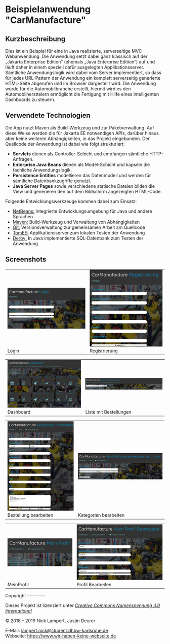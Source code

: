 Beispielanwendung "CarManufacture"
=========================

Kurzbeschreibung
----------------

Dies ist ein Beispiel für eine in Java realisierte, serverseitige MVC-Webanwendung.
Die Anwendung setzt dabei ganz klassisch auf der „Jakarta Enterprise Edition”
(ehemals „Java Enterprise Edition“) auf und läuft daher in einem speziell dafür
ausgelegten Applikationsserver. Sämtliche Anwendungslogik wird dabei vom Server
implementiert, so dass für jedes URL-Pattern der Anwendung ein komplett serverseitig
generierte HTML-Seite abgerufen und im Browser dargestellt wird. 
Die Anwendung wurde für die Automobilbranche erstellt, hiermit wird es den Automobilhersttelern ermöglicht die Fertigung mit Hilfe eines intelligenten Dashboards zu steuern.


Verwendete Technologien
-----------------------

Die App nutzt Maven als Build-Werkzeug und zur Paketverwaltung. Auf diese Weise
werden die für Jakarta EE notwendigen APIs, darüber hinaus aber keine weiteren
Abhängigkeiten, in das Projekt eingebunden. Der Quellcode der Anwendung ist dabei
wie folgt strukturiert:

 * **Servlets** dienen als Controller-Schicht und empfangen sämtliche HTTP-Anfragen.
 * **Enterprise Java Beans** dienen als Model-Schicht und kapseln die fachliche Anwendungslogik.
 * **Persistence Entities** modellieren das Datenmodell und werden für sämtliche Datenbankzugriffe genutzt.
 * **Java Server Pages** sowie verschiedene statische Dateien bilden die View und generieren den
   auf dem Bildschirm angezeigten HTML-Code.

Folgende Entwicklungswerkzeuge kommen dabei zum Einsatz:

 * [NetBeans:](https://netbeans.apache.org/) Integrierte Entwicklungsumgebung für Java und andere Sprachen
 * [Maven:](https://maven.apache.org/) Build-Werkzeug und Verwaltung von Abhängigkeiten
 * [Git:](https://git-scm.com/") Versionsverwaltung zur gemeinsamen Arbeit am Quellcode
 * [TomEE:](https://tomee.apache.org/) Applikationsserver zum lokalen Testen der Anwendung
 * [Derby:](https://db.apache.org/derby/) In Java implementierte SQL-Datenbank zum Testen der Anwendung

Screenshots
-----------

<table style="max-width: 100%;">
    <tr>
        <td>
            <a href="Login.png">
                <img src="Login.png" style="display: block; width: 100%;" />
            </a>
        </td>
        <td>
            <a href="Registrierung.png">
                <img src="Registrierung.png" style="display: block; width: 100%;" />
            </a>
        </td>
    </tr>
    <tr>
        <td>
            Login
        </td>
        <td>
            Registrierung
        </td>
    </tr>
</table>

<table style="max-width: 100%;">
    <tr>
        <td>
            <a href="Dashboard.png">
                <img src="Dashboard.png" style="display: block; width: 100%;" />
            </a>
        </td>
        <td>
            <a href="Liste_Bestellungen.png">
                <img src="Liste_Bestellungen.png" style="display: block; width: 100%;" />
            </a>
        </td>
    </tr>
    <tr>
        <td>
            Dashboard
        </td>
        <td>
            Liste mit Bestellungen
        </td>
    </tr>
</table>

<table style="max-width: 100%;">
    <tr>
        <td>
            <a href="BestellungBearbeiten.png">
                <img src="BestellungBearbeiten.png" style="display: block; width: 100%;" />
            </a>
        </td>
        <td>
            <a href="Fahrzeugkategorie.png">
                <img src="Fahrzeugkategorie.png" style="display: block; width: 100%;" />
            </a>
        </td>
    </tr>
    <tr>
        <td>
            Bestellung bearbeiten
        </td>
        <td>
            Kategorien bearbeiten
        </td>
    </tr>
</table>

<table style="max-width: 100%;">
    <tr>
        <td>
            <a href="MeinProfil.png">
                <img src="MeinProfil.png" style="display: block; width: 100%;" />
            </a>
        </td>
        <td>
            <a href="ProfilBearbeiten.png">
                <img src="ProfilBearbeiten.png" style="display: block; width: 100%;" />
            </a>
        </td>
    </tr>
    <tr>
        <td>
            MeinProfil
        </td>
        <td>
            Profil Bearbeiten
        </td>
    </tr>
</table>
Copyright
---------

Dieses Projekt ist lizenziert unter
[_Creative Commons Namensnennung 4.0 International_](http://creativecommons.org/licenses/by/4.0/)

© 2018 – 2019 Nick Lampert, Justin Deurer <br/>

E-Mail: [lampert.nick@student.dhbw-karlsruhe.de](mailto:lampert.nick@student.dhbw-karlsruhe.de) <br/>
Webseite: https://www.wir-haben-keine-webseite.de
